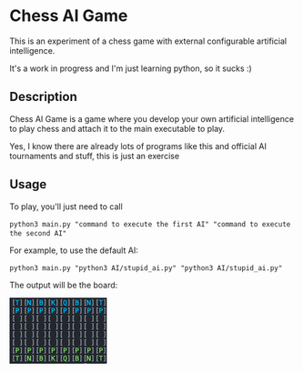# Chess AI Game

This is an experiment of a chess game with external configurable artificial intelligence.

It's a work in progress and I'm just learning python, so it sucks :)

## Description

Chess AI Game is a game where you develop your own artificial intelligence to play chess and attach it to the main executable to play.

Yes, I know there are already lots of programs like this and official AI tournaments and stuff, this is just an exercise

## Usage

To play, you'll just need to call

```
python3 main.py "command to execute the first AI" "command to execute the second AI"
```

For example, to use the default AI:

```
python3 main.py "python3 AI/stupid_ai.py" "python3 AI/stupid_ai.py"
```

The output will be the board:

![Board](/images/preview.png "The board")
